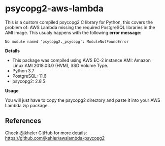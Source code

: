 # psycopg2-aws-lambda

This is a custom compiled psycopg2 C library for Python, this covers the problem of: 
AWS Lambda missing the required PostgreSQL libraries in the AMI image. This usualy happens
with the following **error message**:

```No module named 'psycopg2._psycopg': ModuleNotFoundError```

**Details** 

- This package was compiled using AWS EC-2 instance AMI: Amazon Linux AMI 2018.03.0 (HVM), SSD Volume Type.
- Python 3.7
- PostgreSQL: 11.6
- psycopg2: 2.8.5

**Usage**

You will just have to copy the psycopg2 directory and paste it into your AWS Lambda zip package.

## References

Check @jkheler GitHub for more details: https://github.com/jkehler/awslambda-psycopg2
